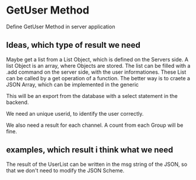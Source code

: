 # GetUser Method
Define GetUser Method in server application

## Ideas, which type of result we need

Maybe get a list from a List Object, which is defined on the Servers side. A list Object is an array, where Objects are stored.
The list can be filled with a .add command on the server side, with the user informationes. These List can be called by a get 
operation of a function. The better way is to craete a JSON Array, which can be implemented in the generic

This will be an export from the database with a select statement in the backend.

We need an unique userid, to identify the user correctly.

We also need a result for each channel. A count from each Group will be fine.

## examples, which result i think what we need

The result of the UserList can be written in the msg string of the JSON,
so that we don't need to modify the JSON Scheme.
